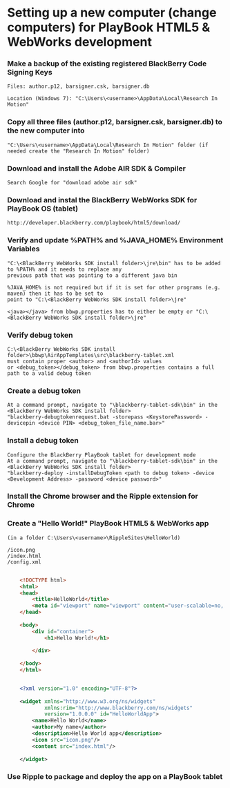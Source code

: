 # Setting up a new computer (change computers) for PlayBook HTML5 & WebWorks development



### Make a backup of the existing registered BlackBerry Code Signing Keys

    Files: author.p12, barsigner.csk, barsigner.db

    Location (Windows 7): "C:\Users\<username>\AppData\Local\Research In Motion"


### Copy all three files (author.p12, barsigner.csk, barsigner.db) to the new computer into 

    "C:\Users\<username>\AppData\Local\Research In Motion" folder (if needed create the "Research In Motion" folder)


### Download and install the Adobe AIR SDK & Compiler

    Search Google for "download adobe air sdk"


### Download and instal the BlackBerry WebWorks SDK for PlayBook OS (tablet)

    http://developer.blackberry.com/playbook/html5/download/


### Verify and update %PATH% and %JAVA_HOME% Environment Variables

    "C:\<BlackBerry WebWorks SDK install folder>\jre\bin" has to be added to %PATH% and it needs to replace any
	previous path that was pointing to a different java bin

    %JAVA_HOME% is not required but if it is set for other programs (e.g. maven) then it has to be set to
	point to "C:\<BlackBerry WebWorks SDK install folder>\jre"

    <java></java> from bbwp.properties has to either be empty or "C:\<BlackBerry WebWorks SDK install folder>\jre"


### Verify debug token

    C:\<BlackBerry WebWorks SDK install folder>\bbwp\AirAppTemplates\src\blackberry-tablet.xml
	must contain proper <author> and <authorId> values 
    or <debug_token></debug_token> from bbwp.properties contains a full path to a valid debug token 


### Create a debug token
	
    At a command prompt, navigate to "\blackberry-tablet-sdk\bin" in the <BlackBerry WebWorks SDK install folder>
	"blackberry-debugtokenrequest.bat -storepass <KeystorePassword> -devicepin <device PIN> <debug_token_file_name.bar>"


### Install a debug token
	
    Configure the BlackBerry PlayBook tablet for development mode
	At a command prompt, navigate to "\blackberry-tablet-sdk\bin" in the <BlackBerry WebWorks SDK install folder>
	"blackberry-deploy -installDebugToken <path to debug token> -device <Development Address> -password <device password>"


### Install the Chrome browser and the Ripple extension for Chrome


### Create a "Hello World!" PlayBook HTML5 & WebWorks app 

    (in a folder C:\Users\<username>\RippleSites\HelloWorld)
	
    /icon.png
	/index.html
	/config.xml


``` html index.html

    <!DOCTYPE html>
    <html>
    <head>
        <title>HelloWorld</title>
        <meta id="viewport" name="viewport" content="user-scalable=no, width=device-width" />
    </head>
     
    <body>
        <div id="container">
            <h1>Hello World!</h1>
    
        </div>
    
    </body>
    </html>

```



``` xml config.xml

    <?xml version="1.0" encoding="UTF-8"?>
    
    <widget xmlns="http://www.w3.org/ns/widgets"
            xmlns:rim="http://www.blackberry.com/ns/widgets"
            version="1.0.0.0" id="HelloWorldApp">  
        <name>Hello World</name>
        <author>My name</author>
        <description>Hello World app</description>
        <icon src="icon.png"/>
        <content src="index.html"/>
    
    </widget>

```


### Use Ripple to package and deploy the app on a PlayBook tablet

